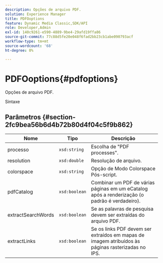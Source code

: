 ```yaml
---
description: Opções de arquivo PDF.
solution: Experience Manager
title: PDFOoptions
feature: Dynamic Media Classic,SDK/API
role: Developer,Admin
exl-id: 140c9261-e590-4889-9be4-29afd19ffa86
source-git-commit: 77c88d5fe20e048f6fad2bb23cb1abe090793acf
workflow-type: tm+mt
source-wordcount: '68'
ht-degree: 0%

---
```


# PDFOoptions{#pdfoptions}

Opções de arquivo PDF.

Sintaxe

## Parâmetros {#section-2fc9bea56b6d4b72b80d4f04c5f9b862}

| Nome | Tipo | Descrição |
|---|---|---|
| processo | `xsd:string` | Escolha de &quot;PDF processes&quot;. |
| resolution | `xsd:double` | Resolução de arquivo. |
| colorspace | `xsd:string` | Opção de Modo Colorspace Pós-script. |
| pdfCatalog | `xsd:boolean` | Combinar um PDF de várias páginas em um eCatalog após a renderização (o padrão é verdadeiro). |
| extractSearchWords | `xsd:boolean` | Se as palavras de pesquisa devem ser extraídas do arquivo PDF. |
| extractLinks | `xsd:boolean` | Se os links PDF devem ser extraídos em mapas de imagem atribuídos às páginas rasterizadas no IPS. |
